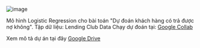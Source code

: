 ![image](https://github.com/HieuCaoTlu/lr_model/assets/153081121/ecd3c309-a43b-4afb-8e7e-0aeb70054c23)

Mô hình Logistic Regression cho bài toán "Dự đoán khách hàng có trả được nợ không".
Tập dữ liệu: Lending Club Data
Chạy dự đoán tại: [Google Collab](https://colab.research.google.com/drive/1E4T01RVeTQaJ-DiorfeKcaMmrqb51W2z#scrollTo=8E34AMOeId6k)

Xem mô tả dự án tại đây [Google Drive](https://drive.google.com/file/d/1ZD4zxkIRWke3lLTwlG_y6icOZTHmBfJb/view?usp=sharing)
